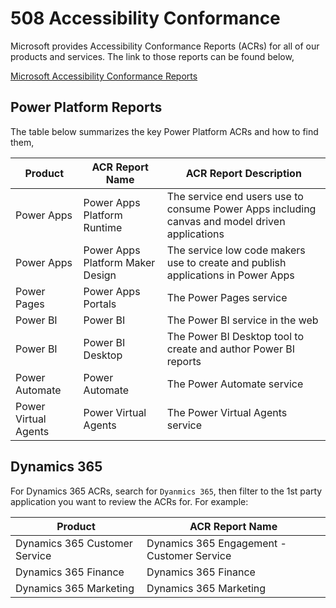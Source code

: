 # 508 Accessibility Conformance
Microsoft provides Accessibility Conformance Reports (ACRs) for all of our products and services.  The link to those reports can be found below,

[Microsoft Accessibility Conformance Reports](https://www.microsoft.com/en-us/accessibility/conformance-reports)

## Power Platform Reports

The table below summarizes the key Power Platform ACRs and how to find them,

| Product | ACR Report Name | ACR Report Description |
| ------- | --------------- | ---------------------- |
| Power Apps | Power Apps Platform Runtime | The service end users use to consume Power Apps including canvas and model driven applications |
| Power Apps | Power Apps Platform Maker Design | The service low code makers use to create and publish applications in Power Apps |
| Power Pages | Power Apps Portals | The Power Pages service |
| Power BI | Power BI | The Power BI service in the web |
| Power BI | Power BI Desktop | The Power BI Desktop tool to create and author Power BI reports |
| Power Automate | Power Automate | The Power Automate service |
| Power Virtual Agents | Power Virtual Agents | The Power Virtual Agents service |

## Dynamics 365

For Dynamics 365 ACRs, search for ````Dyanmics 365````, then filter to the 1st party application you want to review the ACRs for.  For example:

| Product | ACR Report Name |
| ------- | --------------- |
| Dynamics 365 Customer Service | Dynamics 365 Engagement - Customer Service |
| Dynamics 365 Finance | Dynamics 365 Finance |
| Dynamics 365 Marketing | Dynamics 365 Marketing |
